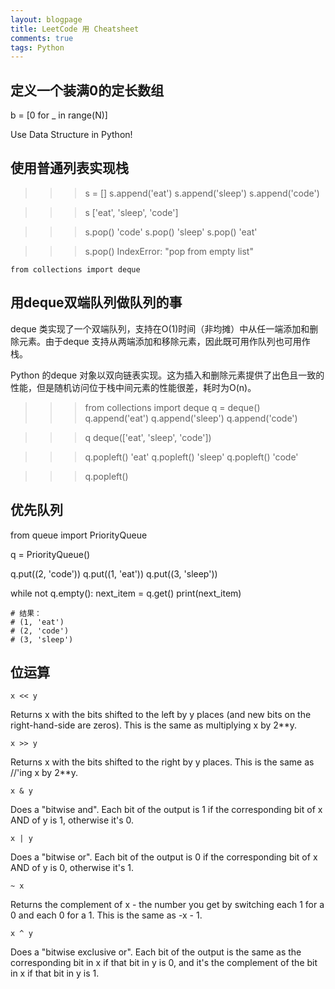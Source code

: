 ```yaml
---
layout: blogpage
title: LeetCode 用 Cheatsheet
comments: true
tags: Python
---
```


## 定义一个装满0的定长数组 

b = [0 for _ in range(N)]



Use Data Structure in Python!

## 使用普通列表实现栈

>>> s = []
>>> s.append('eat')
>>> s.append('sleep')
>>> s.append('code')

>>> s
['eat', 'sleep', 'code']

>>> s.pop()
'code'
>>> s.pop()
'sleep'
>>> s.pop()
'eat'

>>> s.pop()
IndexError: "pop from empty list"


    from collections import deque

## 用deque双端队列做队列的事

deque 类实现了一个双端队列，支持在O(1)时间（非均摊）中从任一端添加和删除元素。由于deque 支持从两端添加和移除元素，因此既可用作队列也可用作栈。

Python 的deque 对象以双向链表实现。这为插入和删除元素提供了出色且一致的性能，但是随机访问位于栈中间元素的性能很差，耗时为O(n)。

>>> from collections import deque
>>> q = deque()
>>> q.append('eat')
>>> q.append('sleep')
>>> q.append('code')

>>> q
deque(['eat', 'sleep', 'code'])

>>> q.popleft()
'eat'
>>> q.popleft()
'sleep'
>>> q.popleft()
'code'

>>> q.popleft()


## 优先队列

from queue import PriorityQueue

q = PriorityQueue()

q.put((2, 'code'))
q.put((1, 'eat'))
q.put((3, 'sleep'))

while not q.empty():
    next_item = q.get()
    print(next_item)

    # 结果：
    # (1, 'eat')
    # (2, 'code')
    # (3, 'sleep')


## 位运算 ##

    x << y

Returns x with the bits shifted to the left by y places (and new bits on the right-hand-side are zeros). This is the same as multiplying x by 2**y.


    x >> y

Returns x with the bits shifted to the right by y places. This is the same as //'ing x by 2**y.


    x & y

Does a "bitwise and". Each bit of the output is 1 if the corresponding bit of x AND of y is 1, otherwise it's 0.


    x | y
    
Does a "bitwise or". Each bit of the output is 0 if the corresponding bit of x AND of y is 0, otherwise it's 1.


    ~ x
Returns the complement of x - the number you get by switching each 1 for a 0 and each 0 for a 1. This is the same as -x - 1.


    x ^ y
Does a "bitwise exclusive or". Each bit of the output is the same as the corresponding bit in x if that bit in y is 0, and it's the complement of the bit in x if that bit in y is 1.

